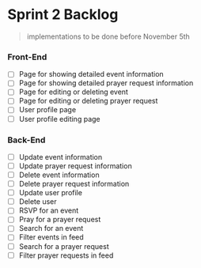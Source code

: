 <!-- @format -->

# Sprint 2 Backlog

> implementations to be done before November 5th

### Front-End

- [ ] Page for showing detailed event information
- [ ] Page for showing detailed prayer request information
- [ ] Page for editing or deleting event
- [ ] Page for editing or deleting prayer request
- [ ] User profile page
- [ ] User profile editing page

### Back-End

- [ ] Update event information
- [ ] Update prayer request information
- [ ] Delete event information
- [ ] Delete prayer request information
- [ ] Update user profile
- [ ] Delete user
- [ ] RSVP for an event
- [ ] Pray for a prayer request
- [ ] Search for an event
- [ ] Filter events in feed
- [ ] Search for a prayer request
- [ ] Filter prayer requests in feed
